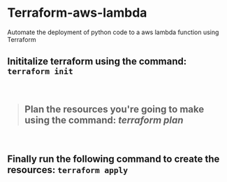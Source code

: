 # Terraform-aws-lambda
Automate the deployment of python code to a aws lambda function using Terraform
<br/>

## Inititalize terraform using the command: `terraform init`
<br/>

> ## Plan the resources you're going to make using the command: ***terraform plan***
<br/>

## Finally run the following command to create the resources: `terraform apply`
